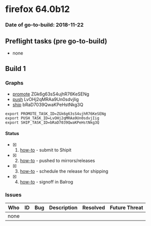 # firefox 64.0b12

### Date of go-to-build: 2018-11-22

## Preflight tasks (pre go-to-build)
- none

## Build 1  

### Graphs
* [promote](https://tools.taskcluster.net/push-inspector/#/ZGk6g63sS4ujhR76KeSENg) ZGk6g63sS4ujhR76KeSENg
* [push](https://tools.taskcluster.net/push-inspector/#/LvOHj2qMRAa9Un0sdvjIig) LvOHj2qMRAa9Un0sdvjIig
* [ship](https://tools.taskcluster.net/push-inspector/#/bRaD7039QwaKPeHstNkg3Q) bRaD7039QwaKPeHstNkg3Q
```
export PROMOTE_TASK_ID=ZGk6g63sS4ujhR76KeSENg
export PUSH_TASK_ID=LvOHj2qMRAa9Un0sdvjIig
export SHIP_TASK_ID=bRaD7039QwaKPeHstNkg3Q
```


#### Status
- [x] 1.  [how-to](https://wiki.mozilla.org/Release:Release_Automation_on_Mercurial:Starting_a_Release#Submit_to_Ship_It)  - submit to Shipit
- [x] 2.  [how-to](https://github.com/mozilla-releng/releasewarrior-2.0/blob/master/docs/release-promotion/desktop/howto.md#push-artifacts-to-releases-directory)  - pushed to mirrors/releases
- [x] 3.  [how-to](https://github.com/mozilla-releng/releasewarrior-2.0/blob/master/docs/release-promotion/desktop/howto.md#ship-the-release)  - schedule the release for shipping
- [x] 4.  [how-to](https://github.com/mozilla-releng/releasewarrior-2.0/blob/master/docs/release-promotion/desktop/howto.md#obtain-sign-offs-for-changes)  - signoff in Balrog

### Issues
| Who                 | ID               | Bug                                                                 | Description                | Resolved                | Future Threat                |
| ------------------- | ---------------- | ------------------------------------------------------------------- | -------------------------- | ----------------------- | ---------------------------- |
| none | | | | | |

